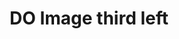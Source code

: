 ---
title: DO Image third left
order: 1
wrapper-class: news-article-content
max-width: max-width-800
---